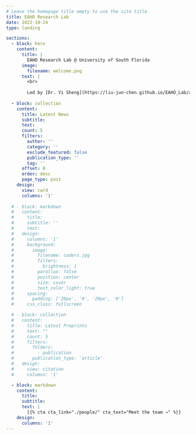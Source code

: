 ```yaml
---
# Leave the homepage title empty to use the site title
title: EAHO Research Lab
date: 2022-10-24
type: landing

sections:
  - block: hero
    content:
      title: |
        EAHO Research Lab @ University of South Florida
      image:
        filename: welcome.png
      text: |
        <br>
        
        Led by [Dr. Yi Sheng](https://liu-jun-chen.github.io/EAHO_Lab/author/yi-sheng/), the Efficient, Accurate and Holistic Optimization lab (formerly, the EAHO group) develops systems to bridge the practice gap between AI and domain applications, especially in achieving fair, energy-efficient, and time-efficient Medical AI Systems.
  
  - block: collection
    content:
      title: Latest News
      subtitle:
      text:
      count: 5
      filters:
        author: ''
        category: ''
        exclude_featured: false
        publication_type: ''
        tag: ''
      offset: 0
      order: desc
      page_type: post
    design:
      view: card
      columns: '1'
  
  # - block: markdown
  #   content:
  #     title:
  #     subtitle: ''
  #     text:
  #   design:
  #     columns: '1'
  #     background:
  #       image: 
  #         filename: coders.jpg
  #         filters:
  #           brightness: 1
  #         parallax: false
  #         position: center
  #         size: cover
  #         text_color_light: true
  #     spacing:
  #       padding: ['20px', '0', '20px', '0']
  #     css_class: fullscreen

  # - block: collection
  #   content:
  #     title: Latest Preprints
  #     text: ""
  #     count: 5
  #     filters:
  #       folders:
  #         - publication
  #       publication_type: 'article'
  #   design:
  #     view: citation
  #     columns: '1'

  - block: markdown
    content:
      title:
      subtitle:
      text: |
        {{% cta cta_link="./people/" cta_text="Meet the team →" %}}
    design:
      columns: '1'
---
```

